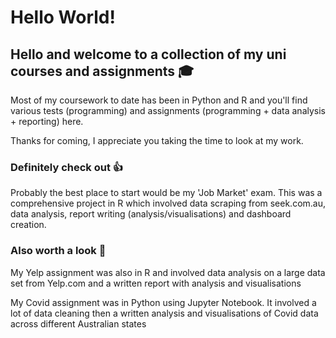 # Hello World!

## Hello and welcome to a collection of my uni courses and assignments :mortar_board:

Most of my coursework to date has been in Python and R and you'll find various tests (programming) and assignments (programming + data analysis + reporting) here.

Thanks for coming, I appreciate you taking the time to look at my work.

### Definitely  check out :thumbsup:
Probably the best place to start would be my 'Job Market' exam. This was a comprehensive project in R which involved data scraping from seek.com.au, data analysis, report writing (analysis/visualisations) and dashboard creation.

### Also worth a look :eyes:
My Yelp assignment was also in R and involved data analysis on a large data set from Yelp.com and a written report with analysis and visualisations

My Covid assignment was in Python using Jupyter Notebook. It involved a lot of data cleaning then a written analysis and visualisations of Covid data across different Australian states
